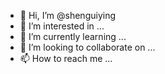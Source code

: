 - 👋 Hi, I’m @shenguiying
- 👀 I’m interested in ...
- 🌱 I’m currently learning ...
- 💞️ I’m looking to collaborate on ...
- 📫 How to reach me ...

<!---
shenguiying/shenguiying is a ✨ special ✨ repository because its `README.md` (this file) appears on your GitHub profile.
You can click the Preview link to take a look at your changes.
--->
